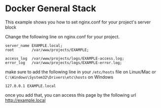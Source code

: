 Docker General Stack
===============================

This example shows you how to set nginx.conf for your project's server block

Change the following line on nginx.conf for your project.
```
server_name EXAMPLE.local;
root        /var/www/projects/EXAMPLE;
    
access_log  /var/www/projects/logs/EXAMPLE-access.log;
error_log   /var/www/projects/logs/EXAMPLE-error.log;
```

make sure to add the following line in your `/etc/hosts` file on Linux/Mac or `C:\Windows\System32\Drivers\etc\hosts` on WIndows
```
127.0.0.1 EXAMPLE.local
```

once you add that, you can access this page by the following url http://example.local



